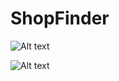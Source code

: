 # ShopFinder
![Alt text](https://drive.google.com/open?id=0B3JfgRN8iDlyM01lSGpYcWZRYUU "List of Near By shops")

![Alt text](https://drive.google.com/open?id=0B3JfgRN8iDlyM01lSGpYcWZRYUU "List of Near By shops")
